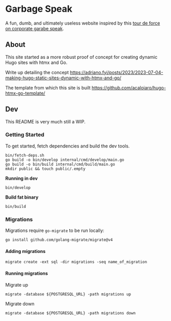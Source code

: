 # Garbage Speak

A fun, dumb, and ultimately useless website inspired by this [tour de force on corporate garabe speak](https://www.vulture.com/2020/02/spread-of-corporate-speak.html).

## About

This site started as a more robust proof of concept for creating dynamic Hugo sites with htmx and Go.

Write up detailing the concept https://adriano.fyi/posts/2023/2023-07-04-making-hugo-static-sites-dynamic-with-htmx-and-go/

The template from which this site is built https://github.com/acaloiaro/hugo-htmx-go-template/

## Dev

This README is very much still a WIP.

### Getting Started

To get started, fetch dependencies and build the dev tools.

```
bin/fetch-deps.sh
go build -o bin/develop internal/cmd/develop/main.go
go build -o bin/build internal/cmd/build/main.go
mkdir public && touch public/.empty
```

**Running in dev**

`bin/develop`

**Build fat binary**

`bin/build`

### Migrations

Migrations require `go-migrate` to be run locally:

`go install github.com/golang-migrate/migrate@v4`

#### Adding migrations

`migrate create -ext sql -dir migrations -seq name_of_migration`

#### Running migrations

Migrate up

`migrate -database ${POSTGRESQL_URL} -path migrations up`

Migrate down

`migrate -database ${POSTGRESQL_URL} -path migrations down`
